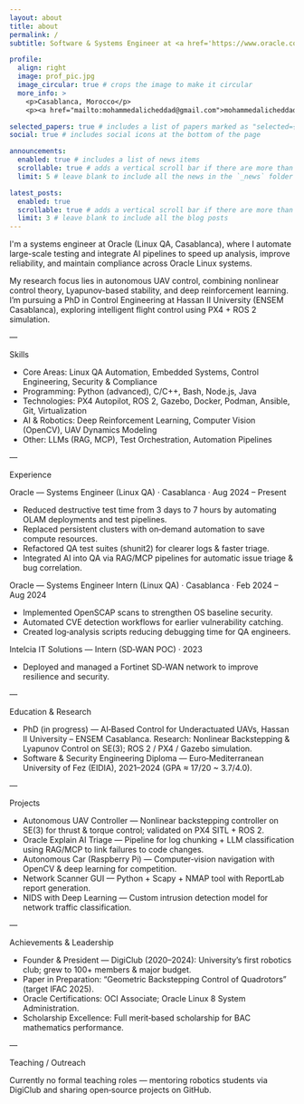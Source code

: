 ```yaml
---
layout: about
title: about
permalink: /
subtitle: Software & Systems Engineer at <a href='https://www.oracle.com' target='_blank'>Oracle</a> · PhD Researcher in UAV Control (Hassan II University)

profile:
  align: right
  image: prof_pic.jpg
  image_circular: true # crops the image to make it circular
  more_info: >
    <p>Casablanca, Morocco</p>
    <p><a href="mailto:mohammedalicheddad@gmail.com">mohammedalicheddad@gmail.com</a></p>

selected_papers: true # includes a list of papers marked as "selected={true}"
social: true # includes social icons at the bottom of the page

announcements:
  enabled: true # includes a list of news items
  scrollable: true # adds a vertical scroll bar if there are more than 3 news items
  limit: 5 # leave blank to include all the news in the `_news` folder

latest_posts:
  enabled: true
  scrollable: true # adds a vertical scroll bar if there are more than 3 new posts items
  limit: 3 # leave blank to include all the blog posts
---
```

I'm a systems engineer at Oracle (Linux QA, Casablanca), where I automate large-scale testing and integrate AI pipelines to speed up analysis, improve reliability, and maintain compliance across Oracle Linux systems.

My research focus lies in autonomous UAV control, combining nonlinear control theory, Lyapunov-based stability, and deep reinforcement learning. I’m pursuing a PhD in Control Engineering at Hassan II University (ENSEM Casablanca), exploring intelligent flight control using PX4 + ROS 2 simulation.

—

Skills

- Core Areas: Linux QA Automation, Embedded Systems, Control Engineering, Security & Compliance
- Programming: Python (advanced), C/C++, Bash, Node.js, Java
- Technologies: PX4 Autopilot, ROS 2, Gazebo, Docker, Podman, Ansible, Git, Virtualization
- AI & Robotics: Deep Reinforcement Learning, Computer Vision (OpenCV), UAV Dynamics Modeling
- Other: LLMs (RAG, MCP), Test Orchestration, Automation Pipelines

—

Experience

Oracle — Systems Engineer (Linux QA) · Casablanca · Aug 2024 – Present

- Reduced destructive test time from 3 days to 7 hours by automating OLAM deployments and test pipelines.
- Replaced persistent clusters with on‑demand automation to save compute resources.
- Refactored QA test suites (shunit2) for clearer logs & faster triage.
- Integrated AI into QA via RAG/MCP pipelines for automatic issue triage & bug correlation.

Oracle — Systems Engineer Intern (Linux QA) · Casablanca · Feb 2024 – Aug 2024

- Implemented OpenSCAP scans to strengthen OS baseline security.
- Automated CVE detection workflows for earlier vulnerability catching.
- Created log‑analysis scripts reducing debugging time for QA engineers.

Intelcia IT Solutions — Intern (SD‑WAN POC) · 2023

- Deployed and managed a Fortinet SD‑WAN network to improve resilience and security.

—

Education & Research

- PhD (in progress) — AI‑Based Control for Underactuated UAVs, Hassan II University – ENSEM Casablanca.
  Research: Nonlinear Backstepping & Lyapunov Control on SE(3); ROS 2 / PX4 / Gazebo simulation.
- Software & Security Engineering Diploma — Euro‑Mediterranean University of Fez (EIDIA), 2021–2024 (GPA ≈ 17/20 ~ 3.7/4.0).

—

Projects

- Autonomous UAV Controller — Nonlinear backstepping controller on SE(3) for thrust & torque control; validated on PX4 SITL + ROS 2.
- Oracle Explain AI Triage — Pipeline for log chunking + LLM classification using RAG/MCP to link failures to code changes.
- Autonomous Car (Raspberry Pi) — Computer‑vision navigation with OpenCV & deep learning for competition.
- Network Scanner GUI — Python + Scapy + NMAP tool with ReportLab report generation.
- NIDS with Deep Learning — Custom intrusion detection model for network traffic classification.

—

Achievements & Leadership

- Founder & President — DigiClub (2020–2024): University’s first robotics club; grew to 100+ members & major budget.
- Paper in Preparation: “Geometric Backstepping Control of Quadrotors” (target IFAC 2025).
- Oracle Certifications: OCI Associate; Oracle Linux 8 System Administration.
- Scholarship Excellence: Full merit‑based scholarship for BAC mathematics performance.

—

Teaching / Outreach

Currently no formal teaching roles — mentoring robotics students via DigiClub and sharing open‑source projects on GitHub.
